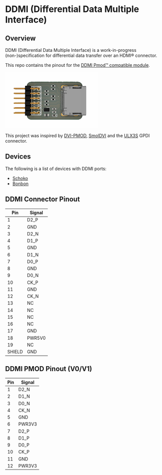 # DDMI (Differential Data Multiple Interface)

## Overview

DDMI (Differential Data Multiple Interface) is a work-in-progress (non-)specification for differential data transfer over an HDMI&reg; connector.

This repo contains the pinout for the [DDMI Pmod&trade; compatible module](https://machdyne.com/product/ddmi-pmod).

![DDMI Pmod](https://github.com/machdyne/ddmi/blob/5b369be5159b5f61a21ae51bad638b94bcf4372a/ddmi.png)

This project was inspired by [DVI-PMOD](https://github.com/Wren6991/DVI-PMOD), [SmolDVI](https://github.com/Wren6991/SmolDVI) and the [ULX3S](https://github.com/emard/ulx3s) GPDI connector. 

## Devices

The following is a list of devices with DDMI ports:

  * [Schoko](https://machdyne.com/product/schoko-computer)
  * [Bonbon](https://machdyne.com/product/bonbon-computer)

## DDMI Connector Pinout
| Pin | Signal |
| --- | ------ |
| 1 | D2\_P |
| 2 | GND |
| 3 | D2\_N |
| 4 | D1\_P |
| 5 | GND |
| 6 | D1\_N |
| 7 | D0\_P |
| 8 | GND |
| 9 | D0\_N |
| 10 | CK\_P |
| 11 | GND |
| 12 | CK\_N |
| 13 | NC |
| 14 | NC |
| 15 | NC |
| 16 | NC |
| 17 | GND |
| 18 | PWR5V0 |
| 19 | NC |
| SHIELD | GND |

## DDMI PMOD Pinout (V0/V1)

| Pin | Signal |
| --- | ------ |
| 1 | D2\_N |
| 2 | D1\_N |
| 3 | D0\_N |
| 4 | CK\_N |
| 5 | GND |
| 6 | PWR3V3 |
| 7 | D2\_P |
| 8 | D1\_P |
| 9 | D0\_P |
| 10 | CK\_P |
| 11 | GND |
| 12 | PWR3V3 |
